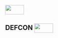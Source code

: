 <img align="center" src="https://seeklogo.com/images/S/staff-sergeant-insignia-logo-5040E950EC-seeklogo.com.png?v=637842570620000000" width="60" height="30"/> <h2>DEFCON <img align="center" src="https://i.ibb.co/jz3LgzX/staff-removebg-preview.png" width="60" height="30"/>
